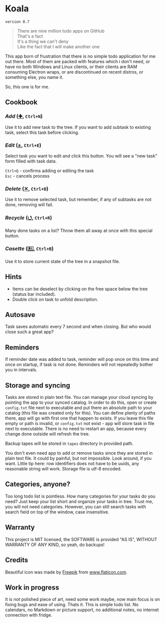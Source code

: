 # Koala
`version 0.7`

> There are nine million todo apps on GitHub\
> That's a fact\
> It's a thing we can't deny\
> Like the fact that I will make another one

This app born of frustration that there is no simple todo application for me out there. Most of them are packed with features which i don't need, or have no both Windows and Linux clients, or their clients are RAM consuming Electron wraps, or are discontinued on recent distros, or something else, you name it. 

So, this one is for me.

## Cookbook

### *Add* ([&#10010;](https://unicode-table.com/en/271A/), `Ctrl+N`)
Use it to add new task to the tree. If you want to add subtask to existing task, select this task before clicking.

### *Edit* ([&#0177;](https://unicode-table.com/en/00B1/), `Ctrl+E`)
Select task you want to edit and click this button. You will see a "new task" form filled with task data.

`Ctrl+Q` - confirms adding or editing the task\
`Esc` - cancels process

### *Delete* ([&#10005;](https://unicode-table.com/en/2715/), `Ctrl+D`)
Use it to remove selected task, but remember, if any of subtasks are not done, removing will fail.

### *Recycle* ([&#11119;](https://unicode-table.com/en/2B6F/), `Ctrl+R`)
Many done tasks on a list? Throw them all away at once with this special button.

### *Casette* ([&#128429;](https://unicode-table.com/en/1F5AD/), `Ctrl+B`)
Use it to store current state of the tree in a snapshot file.

## Hints

- Items can be deselect by clicking on the free space below the tree (status bar included).
- Double click on task to unfold description.

## Autosave

Task saves automatic every 7 second and when closing. But who would close such a great app?

## Reminders

If reminder date was added to task, reminder will pop once on this time and once on startup, if task is not done. Reminders will not repeatedly bother you in intervals.

## Storage and syncing

Tasks are stored in plain text file. You can manage your cloud syncing by pointing the app to your synced catalog. In order to do this, open or create `config.txt` file next to executable and put there an absolute path to your catalog (this file was created only for this). You can define plenty of paths there, app will go with first one that happen to exists. If you leave this file empty or path is invalid, or `config.txt` not exist - app will store task in file next to executable. There is no need to restart an app, because every change done outside will refresh the tree.

Backup tapes will be stored in `tapes` directory in provided path.

You don't even need app to add or remove tasks since they are stored in plain text file. It could by painful, but not impossible. Look around, if you want. Little tip here: row identifiers does not have to be uuids, any reasonable string will work. Storage file is utf-8 encoded.

## Categories, anyone?

Too long todo list is pointless. How many categories for your tasks do you need? Just keep your list short and organize your tasks in tree. Trust me, you will not need categories. However, you can still search tasks with search field on top of the window, case insensitive.

## Warranty

This project is MIT licensed, the SOFTWARE is provided "AS IS", WITHOUT WARRANTY OF ANY KIND, so yeah, do backups!

## Credits

Beautiful icon was made by <a href="https://www.freepik.com" title="Freepik">Freepik</a> from <a href="https://www.flaticon.com/" title="Flaticon">www.flaticon.com</a>.

## Work in progress

It is not polished piece of art, need some work maybe, now main focus is on fixing bugs and ease of using. Thats it. This is simple todo list. No calendars, no Markdown or picture support, no additional notes, no internet connection with fridge.